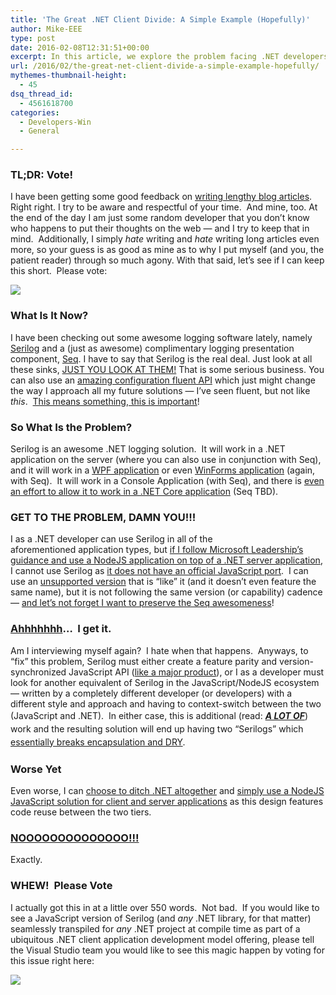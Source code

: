 ```yaml
---
title: 'The Great .NET Client Divide: A Simple Example (Hopefully)'
author: Mike-EEE
type: post
date: 2016-02-08T12:31:51+00:00
excerpt: In this article, we explore the problem facing .NET developers who wish to host their applications in the web.
url: /2016/02/the-great-net-client-divide-a-simple-example-hopefully/
mythemes-thumbnail-height:
  - 45
dsq_thread_id:
  - 4561618700
categories:
  - Developers-Win
  - General

---
```

### TL;DR: Vote!

I have been getting some good feedback on <a href="/series/bridge-to-dotnet-ubiquity/" target="_blank">writing lengthy blog articles</a>. Right right. I try to be aware and respectful of your time.  And mine, too. At the end of the day I am just some random developer that you don&#8217;t know who happens to put their thoughts on the web &#8212; and I try to keep that in mind.  Additionally, I simply _hate_ writing and _hate_ writing long articles even more, so your guess is as good as mine as to why I put myself (and you, the patient reader) through so much agony. With that said, let&#8217;s see if I can keep this short.  Please vote:

<div class="push-button-container"><div class="push-button">
</div><a class="w-inline-block top-lighting" href="http://visualstudio.uservoice.com/forums/121579-visual-studio/suggestions/10027638-create-a-ubiquitous-net-client-application-develo" target="_blank"><div class="glass-insert" data-ix="blink" style="transition: opacity 500ms ease-in-out; opacity: 0;"></div><img class="push-button-vote-text" src="http://uploads.webflow.com/55e079ccd960e71226582014/55d09ab72123fb7e3e46b1cd_Vote%20Now!%20Text.svg" /></a></div>

### What Is It Now?

I have been checking out some awesome logging software lately, namely <a href="http://serilog.net/" target="_blank">Serilog</a> and a (just as awesome) complimentary logging presentation component, <a href="http://getseq.net/" target="_blank">Seq</a>. I have to say that Serilog is the real deal. Just look at all these sinks, <a href="https://github.com/serilog/serilog/wiki/Provided-Sinks" target="_blank">JUST YOU LOOK AT THEM!</a> That is some serious business. You can also use an <a href="https://github.com/serilog/serilog/wiki/Configuration-Basics" target="_blank">amazing configuration fluent API</a> which just might change the way I approach all my future solutions &#8212; I&#8217;ve seen fluent, but not like _this_.  <a href="https://www.youtube.com/watch?v=EnJk39QSujA" target="_blank">This means something, this is important</a>!

### So What Is the Problem?

Serilog is an awesome .NET logging solution.  It will work in a .NET application on the server (where you can also use in conjunction with Seq), and it will work in a [WPF application][1] or even [WinForms application][2] (again, with Seq).  It will work in a Console Application (with Seq), and there is <a href="http://nblumhardt.com/2016/02/serilog-2-0-progress-update/" target="_blank">even an effort to allow it to work in a .NET Core application</a> (Seq TBD).

### GET TO THE PROBLEM, DAMN YOU!!!

I as a .NET developer can use Serilog in all of the aforementioned application types, but [if I follow Microsoft Leadership&#8217;s guidance and use a NodeJS application on top of a .NET server application][3], I cannot use Serilog as <a href="https://github.com/serilog/serilog/issues/657" target="_blank">it does not have an official JavaScript port</a>.  I can use an [unsupported version][4] that is &#8220;like&#8221; it (and it doesn&#8217;t even feature the same name), but it is not following the same version (or capability) cadence &#8212; <a href="https://github.com/structured-log/structured-log/issues/1" target="_blank">and let&#8217;s not forget I want to preserve the Seq awesomeness</a>!

### <a href="https://youtu.be/GVHPEJoMGsY?t=20s" target="_blank">Ahhhhhhh</a>&#8230;  I get it.

Am I interviewing myself again?  I hate when that happens.  Anyways, to &#8220;fix&#8221; this problem, Serilog must either create a feature parity and version-synchronized JavaScript API (<a href="http://reactivex.io/" target="_blank">like a major product</a>), or I as a developer must look for another equivalent of Serilog in the JavaScript/NodeJS ecosystem &#8212; written by a completely different developer (or developers) with a different style and approach and having to context-switch between the two (JavaScript and .NET).  <span style="line-height: 1.5;">In either case, this is additional (read: <span style="text-decoration: underline;"><em><strong>A LOT OF</strong></em></span>) work and the resulting solution will end up having two &#8220;Serilogs&#8221; which </span><a style="line-height: 1.5;" href="/2015/10/the-broken-burned-bridge/">essentially breaks encapsulation and DRY</a><span style="line-height: 1.5;">.</span>

### Worse Yet

Even worse, I can [choose to ditch .NET altogether][5] and [simply use a NodeJS JavaScript solution for client and server applications][6] as this design features code reuse between the two tiers.

### <a href="http://www.nooooooooooooooo.com/" target="_blank">NOOOOOOOOOOOOOO!!!</a>

Exactly.

### WHEW!  Please Vote

I actually got this in at a little over 550 words.  Not bad.  If you would like to see a JavaScript version of Serilog (and _any_ .NET library, for that matter) seamlessly transpiled for _any_ .NET project at compile time as part of a ubiquitous .NET client application development model offering, please tell the Visual Studio team you would like to see this magic happen by voting for this issue right here:

<div class="push-button-container"><div class="push-button">
</div><a class="w-inline-block top-lighting" href="http://visualstudio.uservoice.com/forums/121579-visual-studio/suggestions/10027638-create-a-ubiquitous-net-client-application-develo" target="_blank"><div class="glass-insert" data-ix="blink" style="transition: opacity 500ms ease-in-out; opacity: 0;"></div><img class="push-button-vote-text" src="http://uploads.webflow.com/55e079ccd960e71226582014/55d09ab72123fb7e3e46b1cd_Vote%20Now!%20Text.svg" /></a></div>

 [1]: /2015/10/existing-net-client-application-models/#windows-presentation-foundation
 [2]: /2015/10/existing-net-client-application-models/#windows-forms
 [3]: /2015/12/is-net-in-trouble-belated-thoughts-from-connect-2015/
 [4]: https://github.com/structured-log/structured-log
 [5]: /2015/10/the-broken-burned-bridge/#dangerous-directive
 [6]: /2015/12/is-net-in-trouble-belated-thoughts-from-connect-2015/#flocking-to-nodejs